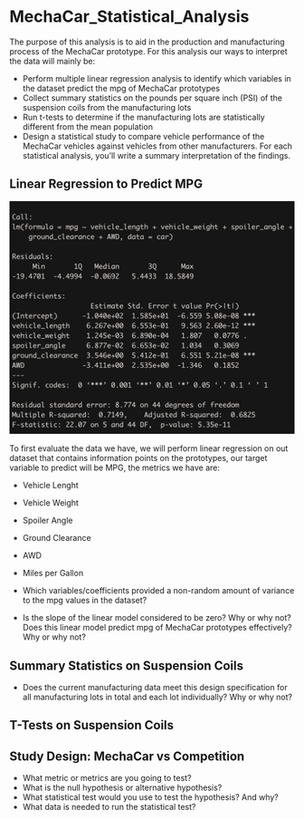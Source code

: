 # MechaCar_Statistical_Analysis

The purpose of this analysis is to aid in the production and manufacturing process of the MechaCar prototype. For this analysis our ways to interpret the data will mainly be:

- Perform multiple linear regression analysis to identify which variables in the dataset predict the mpg of MechaCar prototypes
- Collect summary statistics on the pounds per square inch (PSI) of the suspension coils from the manufacturing lots
- Run t-tests to determine if the manufacturing lots are statistically different from the mean population
- Design a statistical study to compare vehicle performance of the MechaCar vehicles against vehicles from other manufacturers. For each statistical analysis, you’ll write a summary interpretation of the findings.

## Linear Regression to Predict MPG

![linear_regression](https://github.com/carloshgalvan95/MechaCar_Statistical_Analysis/blob/main/Resources/linear_regression.png)

To first evaluate the data we have, we will perform linear regression on out dataset that contains information points on the prototypes, our target variable to predict will be MPG, the metrics we have are:

- Vehicle Lenght
- Vehicle Weight
- Spoiler Angle
- Ground Clearance
- AWD
- Miles per Gallon

- Which variables/coefficients provided a non-random amount of variance to the mpg values in the dataset?
- Is the slope of the linear model considered to be zero? Why or why not?
Does this linear model predict mpg of MechaCar prototypes effectively? Why or why not?

## Summary Statistics on Suspension Coils

- Does the current manufacturing data meet this design specification for all manufacturing lots in total and each lot individually? Why or why not?

## T-Tests on Suspension Coils

## Study Design: MechaCar vs Competition




- What metric or metrics are you going to test?
- What is the null hypothesis or alternative hypothesis?
- What statistical test would you use to test the hypothesis? And why?
- What data is needed to run the statistical test?